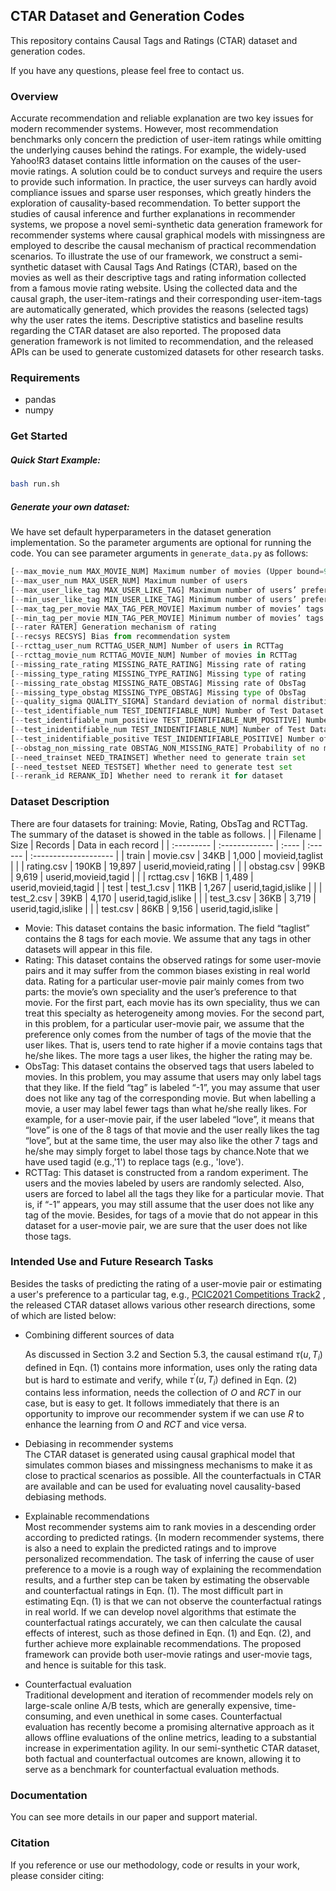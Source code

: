 ## CTAR Dataset and Generation Codes

This repository contains Causal Tags and Ratings (CTAR) dataset and generation codes.

If you have any questions, please feel free to contact us.

### Overview

Accurate recommendation and reliable explanation are two key issues for modern recommender systems. However, most recommendation benchmarks only concern the prediction of user-item ratings while omitting the underlying causes behind the ratings. For example, the widely-used Yahoo!R3 dataset contains little information on the causes of the user-movie ratings. A solution could be to conduct surveys and require the users to provide such information. In practice, the user surveys can hardly avoid compliance issues and  sparse user responses, which greatly hinders the exploration of causality-based recommendation. To better support the studies of causal inference and further explanations in recommender systems, we  propose a novel semi-synthetic data generation framework for recommender systems where causal graphical models with missingness are employed to describe the causal mechanism of practical recommendation scenarios. To illustrate the use of our framework, we construct a semi-synthetic dataset with Causal Tags And Ratings (CTAR), based on the movies as well as their descriptive tags and rating information collected from a famous movie rating website. Using the collected data and the causal graph, the user-item-ratings and their corresponding user-item-tags are automatically generated, which provides the reasons (selected tags) why the user rates the items. Descriptive statistics and baseline results regarding the CTAR dataset are also reported. The proposed data generation framework is not limited to recommendation, and the released APIs can be used to generate customized datasets for other research tasks.

### Requirements

- pandas
- numpy

### Get Started

##### Quick Start Example:

```bash
bash run.sh
```

##### Generate your own dataset:

We have set default hyperparameters in the dataset generation implementation. So the parameter arguments are optional for running the code. You can see parameter arguments in `generate_data.py` as follows:

```python
[--max_movie_num MAX_MOVIE_NUM] Maximum number of movies (Upper bound=9715)
[--max_user_num MAX_USER_NUM] Maximum number of users
[--max_user_like_tag MAX_USER_LIKE_TAG] Maximum number of users’ preferred tags
[--min_user_like_tag MIN_USER_LIKE_TAG] Minimum number of users’ preferred tags
[--max_tag_per_movie MAX_TAG_PER_MOVIE] Maximum number of movies’ tags
[--min_tag_per_movie MIN_TAG_PER_MOVIE] Minimum number of movies’ tags
[--rater RATER] Generation mechanism of rating
[--recsys RECSYS] Bias from recommendation system
[--rcttag_user_num RCTTAG_USER_NUM] Number of users in RCTTag
[--rcttag_movie_num RCTTAG_MOVIE_NUM] Number of movies in RCTTag
[--missing_rate_rating MISSING_RATE_RATING] Missing rate of rating
[--missing_type_rating MISSING_TYPE_RATING] Missing type of rating
[--missing_rate_obstag MISSING_RATE_OBSTAG] Missing rate of ObsTag
[--missing_type_obstag MISSING_TYPE_OBSTAG] Missing type of ObsTag
[--quality_sigma QUALITY_SIGMA] Standard deviation of normal distribution for quality
[--test_identifiable_num TEST_IDENTIFIABLE_NUM] Number of Test Dataset II
[--test_identifiable_num_positive TEST_IDENTIFIABLE_NUM_POSITIVE] Number of positive samples in Test Dataset II
[--test_inidentifiable_num TEST_INIDENTIFIABLE_NUM] Number of Test Dataset III
[--test_inidentifiable_positive TEST_INIDENTIFIABLE_POSITIVE] Number of positive samples in Test Dataset III
[--obstag_non_missing_rate OBSTAG_NON_MISSING_RATE] Probability of no missing in ObsTag
[--need_trainset NEED_TRAINSET] Whether need to generate train set
[--need_testset NEED_TESTSET] Whether need to generate test set
[--rerank_id RERANK_ID] Whether need to rerank it for dataset
```

### Dataset Description

There are four datasets for training: Movie, Rating, ObsTag and RCTTag. The summary of the dataset is showed in the table as follows.
|            | Filename       | Size  | Records | Data in each record   |
| :--------- | :------------- | :---- | :------ | :-------------------- |
| train      | movie.csv      | 34KB  | 1,000   | movieid,taglist       |
|            | rating.csv     | 190KB | 19,897  | userid,movieid,rating |
|            | obstag.csv     | 99KB  | 9,619   | userid,movieid,tagid  |
|            | rcttag.csv     | 16KB  | 1,489   | userid,movieid,tagid  |
| test       | test\_1\.csv   | 11KB  | 1,267   | userid,tagid,islike   |
|            | test\_2\.csv   | 39KB  | 4,170   | userid,tagid,islike   |
|            | test\_3\.csv   | 36KB  | 3,719   | userid,tagid,islike   |
|            | test.csv       | 86KB  | 9,156   | userid,tagid,islike   |
+ Movie:
This dataset contains the basic information. The field “taglist” contains the 8 tags for each movie. We assume that any tags in other datasets will appear in this file.
+ Rating:
This dataset contains the observed ratings for some user-movie pairs and it may suffer from the common biases existing in real world data. Rating for a particular user-movie pair mainly comes from two parts: the movie’s own speciality and the user’s preference to that movie. For the first part, each movie has its own speciality, thus we can treat this specialty as heterogeneity among movies. For the second part, in this problem, for a particular user-movie pair, we assume that the preference only comes from the number of tags of the movie that the user likes. That is, users tend to rate higher if a movie contains tags that he/she likes. The more tags a user likes, the higher the rating may be.
+ ObsTag:
This dataset contains the observed tags that users labeled to movies. In this problem, you may assume that users may only label tags that they like. If the field “tag” is labeled “-1”, you may assume that user does not like any tag of the corresponding movie. But when labelling a movie, a user may label fewer tags than what he/she really likes. For example, for a user-movie pair, if the user labeled “love”, it means that “love” is one of the 8 tags of that movie and the user really likes the tag “love”, but at the same time, the user may also like the other 7 tags and he/she may simply forget to label those tags by chance.Note that we have used tagid (e.g.,'1') to replace tags (e.g., 'love').
+ RCTTag:
This dataset is constructed from a random experiment. The users and the movies labeled by users are randomly selected. Also, users are forced to label all the tags they like for a particular movie. That is, if “-1” appears, you may still assume that the user does not like any tag of the movie. Besides, for tags of a movie that do not appear in this dataset for a user-movie pair, we are sure that the user does not like those tags.

### Intended Use and Future Research Tasks
Besides the tasks of predicting the rating of a user-movie pair or estimating a user's preference to a particular tag, e.g., [PCIC2021 Competitions Track2](https://competition.huaweicloud.com/information/1000041488/introduction) , the released CTAR dataset allows various other research directions, some of which are listed below:

+ Combining different sources of data

  As discussed in Section 3.2 and Section 5.3, the causal estimand $\tau(u,T_i)$ defined in Eqn. (1)  contains more information, uses only the rating data but is hard to estimate and verify, while $\tau^{\prime}(u,T_i)$ defined in Eqn. (2)  contains less information, needs the collection of $O$ and $RCT$ in our case, but is easy to get. It follows immediately that there is an opportunity to improve our recommender system if we can use $R$ to enhance the learning from $O$ and $RCT$ and vice versa.

+ Debiasing in recommender systems  
  The CTAR dataset is generated using causal graphical model that simulates common biases and missingness mechanisms to make it as close to practical scenarios as possible.  All the counterfactuals in CTAR are available and can be used for evaluating novel causality-based debiasing methods.

+ Explainable recommendations  
  Most recommender systems aim to rank movies in a descending order according to predicted ratings. {In modern recommender systems, there is also a need to explain the predicted ratings and to improve personalized recommendation. The  task of inferring the cause of user preference to a movie is a rough way of explaining the recommendation results, and a further step can be taken by estimating the observable and counterfactual ratings in Eqn. (1). The most difficult part in estimating Eqn. (1) is that we can not observe the counterfactual ratings in real world. If we can develop novel algorithms that estimate the counterfactual ratings accurately, we can then calculate the causal effects of interest, such as those defined in Eqn. (1) and Eqn. (2), and further achieve more explainable recommendations. The proposed framework can provide both user-movie ratings and user-movie tags, and hence is suitable for this task.

+ Counterfactual evaluation  
Traditional development and iteration of recommender models rely on large-scale online A/B tests, which are generally expensive,  time-consuming, and even unethical in some cases. Counterfactual evaluation has recently become a promising alternative approach as it allows offline evaluations of the online metrics, leading to a substantial increase in experimentation agility. In our semi-synthetic CTAR  dataset, both factual and counterfactual outcomes are known, allowing it to serve as a benchmark for counterfactual evaluation methods. 

### Documentation

You can see more details in our paper and support material.

### Citation

If you reference or use our methodology, code or results in your work, please consider citing:

